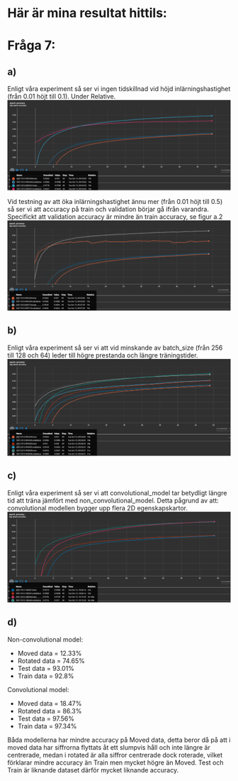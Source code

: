 # Här är mina resultat hittils:

# Fråga 7:

## a)
Enligt våra experiment så ser vi ingen tidskillnad vid höjd inlärningshastighet (från 0.01 höjt till 0.1). Under Relative.
![a.1](fig/7.1.png "Höjd inlärninghastighet till 0.10")

Vid testning av att öka inlärningshastighet ännu mer (från 0.01 höjt till 0.5) så ser vi att accuracy på train och validation börjar gå ifrån varandra.
Specifickt att validation accuracy är mindre än train accuracy, se figur a.2
![a.2](fig/7.2.png "Höjd inlärninghastighet till 0.50")

## b)
Enligt våra experiment så ser vi att vid minskande av batch_size (från 256 till 128 och 64) leder till högre prestanda och längre träningstider.
![b.1](fig/b.1.png "Minskad batch_size från 256 till 128 och 64")

## c)
Enligt våra experiment så ser vi att convolutional_model tar betydligt längre tid att träna jämfört med non_convolutional_model.
Detta pågrund av att: convolutional modellen bygger upp flera 2D egenskapskartor.
![c.1](fig/c.1.png "Convolutional vs Non-convolutional")

## d)
Non-convolutional model: 
- Moved data = 12.33%
- Rotated data = 74.65% 
- Test data = 93.01% 
- Train data = 92.8%

Convolutional model:
- Moved data = 18.47%
- Rotated data = 86.3% 
- Test data = 97.56% 
- Train data = 97.34%

Båda modellerna har mindre accuracy på Moved data, detta beror då på att i moved data har siffrorna flyttats åt ett slumpvis håll och inte längre är centrerade, medan i rotated är alla siffror centrerade dock roterade, vilket förklarar mindre accuracy än Train men mycket högre än Moved. Test och Train är liknande dataset därför mycket liknande accuracy.